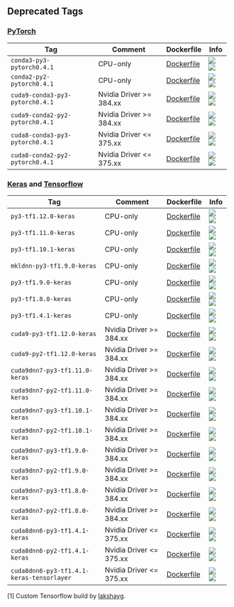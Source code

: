 ## Deprecated Tags


### [PyTorch](https://pytorch.org/)

| Tag   | Comment | Dockerfile | Info  |
| ----- | ------- | ---------- | ----  |
| `conda3-py3-pytorch0.4.1` | CPU-only | [Dockerfile](docker/conda3-py3-pytorch0.4.1/Dockerfile) | [![](https://images.microbadger.com/badges/image/wqael/docker:conda3-py3-pytorch0.4.1.svg) ![](https://images.microbadger.com/badges/commit/wqael/docker:conda3-py3-pytorch0.4.1.svg)](https://microbadger.com/images/wqael/docker:conda3-py3-pytorch0.4.1) |
| `conda2-py2-pytorch0.4.1` | CPU-only | [Dockerfile](docker/conda2-py2-pytorch0.4.1/Dockerfile) | [![](https://images.microbadger.com/badges/image/wqael/docker:conda2-py2-pytorch0.4.1.svg) ![](https://images.microbadger.com/badges/commit/wqael/docker:conda2-py2-pytorch0.4.1.svg)](https://microbadger.com/images/wqael/docker:conda2-py2-pytorch0.4.1) |
| `cuda9-conda3-py3-pytorch0.4.1` | Nvidia Driver >= 384.xx | [Dockerfile](docker/cuda9-conda3-py3-pytorch0.4.1/Dockerfile) | [![](https://images.microbadger.com/badges/image/wqael/notebooks:cuda9-conda3-py3-pytorch0.4.1.svg) ![](https://images.microbadger.com/badges/commit/wqael/notebooks:cuda9-conda3-py3-pytorch0.4.1.svg)](https://microbadger.com/images/wqael/notebooks:cuda9-conda3-py3-pytorch0.4.1) |
| `cuda9-conda2-py2-pytorch0.4.1` | Nvidia Driver >= 384.xx | [Dockerfile](docker/cuda9-conda2-py2-pytorch0.4.1/Dockerfile) | [![](https://images.microbadger.com/badges/image/wqael/notebooks:cuda9-conda2-py2-pytorch0.4.1.svg) ![](https://images.microbadger.com/badges/commit/wqael/notebooks:cuda9-conda2-py2-pytorch0.4.1.svg)](https://microbadger.com/images/wqael/notebooks:cuda9-conda2-py2-pytorch0.4.1) |
| `cuda8-conda3-py3-pytorch0.4.1` | Nvidia Driver <= 375.xx | [Dockerfile](docker/cuda8-conda3-py3-pytorch0.4.1/Dockerfile) | [![](https://images.microbadger.com/badges/image/wqael/notebooks:cuda8-conda3-py3-pytorch0.4.1.svg) ![](https://images.microbadger.com/badges/commit/wqael/notebooks:cuda8-conda3-py3-pytorch0.4.1.svg)](https://microbadger.com/images/wqael/notebooks:cuda8-conda3-py3-pytorch0.4.1) |
| `cuda8-conda2-py2-pytorch0.4.1` | Nvidia Driver <= 375.xx | [Dockerfile](docker/cuda8-conda2-py2-pytorch0.4.1/Dockerfile) | [![](https://images.microbadger.com/badges/image/wqael/notebooks:cuda8-conda2-py2-pytorch0.4.1.svg) ![](https://images.microbadger.com/badges/commit/wqael/notebooks:cuda8-conda2-py2-pytorch0.4.1.svg)](https://microbadger.com/images/wqael/notebooks:cuda8-conda2-py2-pytorch0.4.1) |



### [Keras](https://keras.io/) and [Tensorflow](https://www.tensorflow.org/)

| Tag   | Comment | Dockerfile | Info  |
| ----- | ------- | ---------- | ----  |
| `py3-tf1.12.0-keras` | CPU-only | [Dockerfile](docker/py3-tf1.12.0-keras/Dockerfile) | [![](https://images.microbadger.com/badges/image/wqael/notebooks:py3-tf1.12.0-keras.svg) ![](https://images.microbadger.com/badges/commit/wqael/notebooks:py3-tf1.12.0-keras.svg)](https://microbadger.com/images/wqael/notebooks:py3-tf1.12.0-keras) |
| `py3-tf1.11.0-keras` | CPU-only | [Dockerfile](docker/py3-tf1.11.0-keras/Dockerfile) | [![](https://images.microbadger.com/badges/image/wqael/notebooks:py3-tf1.11.0-keras.svg) ![](https://images.microbadger.com/badges/commit/wqael/notebooks:py3-tf1.11.0-keras.svg)](https://microbadger.com/images/wqael/notebooks:py3-tf1.11.0-keras) |
| `py3-tf1.10.1-keras` | CPU-only | [Dockerfile](docker/py3-tf1.10.1-keras/Dockerfile) | [![](https://images.microbadger.com/badges/image/wqael/notebooks:py3-tf1.10.1-keras.svg) ![](https://images.microbadger.com/badges/commit/wqael/notebooks:py3-tf1.10.1-keras.svg)](https://microbadger.com/images/wqael/notebooks:py3-tf1.10.1-keras) |
| `mkldnn-py3-tf1.9.0-keras` | CPU-only | [Dockerfile](docker/mkldnn-py3-tf1.9.0-keras/Dockerfile) | [![](https://images.microbadger.com/badges/image/wqael/notebooks:mkldnn-py3-tf1.9.0-keras.svg) ![](https://images.microbadger.com/badges/commit/wqael/notebooks:mkldnn-py3-tf1.9.0-keras.svg)](https://microbadger.com/images/wqael/notebooks:mkldnn-py3-tf1.9.0-keras) |
| `py3-tf1.9.0-keras` | CPU-only | [Dockerfile](docker/py3-tf1.9.0-keras/Dockerfile) | [![](https://images.microbadger.com/badges/image/wqael/notebooks:py3-tf1.9.0-keras.svg) ![](https://images.microbadger.com/badges/commit/wqael/notebooks:py3-tf1.9.0-keras.svg)](https://microbadger.com/images/wqael/notebooks:py3-tf1.9.0-keras) |
| `py3-tf1.8.0-keras` | CPU-only | [Dockerfile](docker/py3-tf1.8.0-keras/Dockerfile) | [![](https://images.microbadger.com/badges/image/wqael/notebooks:py3-tf1.8.0-keras.svg) ![](https://images.microbadger.com/badges/commit/wqael/notebooks:py3-tf1.8.0-keras.svg)](https://microbadger.com/images/wqael/notebooks:py3-tf1.8.0-keras) |
| `py3-tf1.4.1-keras` | CPU-only | [Dockerfile](docker/py3-tf1.4.1-keras/Dockerfile) | [![](https://images.microbadger.com/badges/image/wqael/notebooks:py3-tf1.4.1-keras.svg) ![](https://images.microbadger.com/badges/commit/wqael/notebooks:py3-tf1.4.1-keras.svg)](https://microbadger.com/images/wqael/notebooks:py3-tf1.4.1-keras) |
| `cuda9-py3-tf1.12.0-keras` | Nvidia Driver >= 384.xx | [Dockerfile](docker/cuda9-py3-tf1.12.0-keras/Dockerfile) | [![](https://images.microbadger.com/badges/image/wqael/notebooks:cuda9-py3-tf1.12.0-keras.svg) ![](https://images.microbadger.com/badges/commit/wqael/notebooks:cuda9-py3-tf1.12.0-keras.svg)](https://microbadger.com/images/wqael/notebooks:cuda9-py3-tf1.12.0-keras) |
| `cuda9-py2-tf1.12.0-keras` | Nvidia Driver >= 384.xx | [Dockerfile](docker/cuda9-py2-tf1.12.0-keras/Dockerfile) | [![](https://images.microbadger.com/badges/image/wqael/notebooks:cuda9-py2-tf1.12.0-keras.svg) ![](https://images.microbadger.com/badges/commit/wqael/notebooks:cuda9-py2-tf1.12.0-keras.svg)](https://microbadger.com/images/wqael/notebooks:cuda9-py2-tf1.12.0-keras) |
| `cuda9dnn7-py3-tf1.11.0-keras` | Nvidia Driver >= 384.xx | [Dockerfile](docker/cuda9dnn7-py3-tf1.11.0-keras/Dockerfile) | [![](https://images.microbadger.com/badges/image/wqael/notebooks:cuda9dnn7-py3-tf1.11.0-keras.svg) ![](https://images.microbadger.com/badges/commit/wqael/notebooks:cuda9dnn7-py3-tf1.11.0-keras.svg)](https://microbadger.com/images/wqael/notebooks:cuda9dnn7-py3-tf1.11.0-keras) |
| `cuda9dnn7-py2-tf1.11.0-keras` | Nvidia Driver >= 384.xx | [Dockerfile](docker/cuda9dnn7-py2-tf1.11.0-keras/Dockerfile) | [![](https://images.microbadger.com/badges/image/wqael/notebooks:cuda9dnn7-py2-tf1.11.0-keras.svg) ![](https://images.microbadger.com/badges/commit/wqael/notebooks:cuda9dnn7-py2-tf1.11.0-keras.svg)](https://microbadger.com/images/wqael/notebooks:cuda9dnn7-py2-tf1.11.0-keras) |
| `cuda9dnn7-py3-tf1.10.1-keras` | Nvidia Driver >= 384.xx | [Dockerfile](docker/cuda9dnn7-py3-tf1.10.1-keras/Dockerfile) | [![](https://images.microbadger.com/badges/image/wqael/notebooks:cuda9dnn7-py3-tf1.10.1-keras.svg) ![](https://images.microbadger.com/badges/commit/wqael/notebooks:cuda9dnn7-py3-tf1.10.1-keras.svg)](https://microbadger.com/images/wqael/notebooks:cuda9dnn7-py3-tf1.10.1-keras) |
| `cuda9dnn7-py2-tf1.10.1-keras` | Nvidia Driver >= 384.xx | [Dockerfile](docker/cuda9dnn7-py2-tf1.10.1-keras/Dockerfile) | [![](https://images.microbadger.com/badges/image/wqael/notebooks:cuda9dnn7-py2-tf1.10.1-keras.svg) ![](https://images.microbadger.com/badges/commit/wqael/notebooks:cuda9dnn7-py2-tf1.10.1-keras.svg)](https://microbadger.com/images/wqael/notebooks:cuda9dnn7-py2-tf1.10.1-keras) |
| `cuda9dnn7-py3-tf1.9.0-keras` | Nvidia Driver >= 384.xx | [Dockerfile](docker/cuda9dnn7-py3-tf1.9.0-keras/Dockerfile) | [![](https://images.microbadger.com/badges/image/wqael/notebooks:cuda9dnn7-py3-tf1.9.0-keras.svg) ![](https://images.microbadger.com/badges/commit/wqael/notebooks:cuda9dnn7-py3-tf1.9.0-keras.svg)](https://microbadger.com/images/wqael/notebooks:cuda9dnn7-py3-tf1.9.0-keras) |
| `cuda9dnn7-py2-tf1.9.0-keras` | Nvidia Driver >= 384.xx | [Dockerfile](docker/cuda9dnn7-py2-tf1.9.0-keras/Dockerfile) | [![](https://images.microbadger.com/badges/image/wqael/notebooks:cuda9dnn7-py2-tf1.9.0-keras.svg) ![](https://images.microbadger.com/badges/commit/wqael/notebooks:cuda9dnn7-py2-tf1.9.0-keras.svg)](https://microbadger.com/images/wqael/notebooks:cuda9dnn7-py2-tf1.9.0-keras) |
| `cuda9dnn7-py3-tf1.8.0-keras` | Nvidia Driver >= 384.xx | [Dockerfile](docker/cuda9dnn7-py3-tf1.8.0-keras/Dockerfile) | [![](https://images.microbadger.com/badges/image/wqael/notebooks:cuda9dnn7-py3-tf1.8.0-keras.svg) ![](https://images.microbadger.com/badges/commit/wqael/notebooks:cuda9dnn7-py3-tf1.8.0-keras.svg)](https://microbadger.com/images/wqael/notebooks:cuda9dnn7-py3-tf1.8.0-keras) |
| `cuda9dnn7-py2-tf1.8.0-keras` | Nvidia Driver >= 384.xx | [Dockerfile](docker/cuda9dnn7-py2-tf1.8.0-keras/Dockerfile) | [![](https://images.microbadger.com/badges/image/wqael/notebooks:cuda9dnn7-py2-tf1.8.0-keras.svg) ![](https://images.microbadger.com/badges/commit/wqael/notebooks:cuda9dnn7-py2-tf1.8.0-keras.svg)](https://microbadger.com/images/wqael/notebooks:cuda9dnn7-py2-tf1.8.0-keras) |
| `cuda8dnn6-py3-tf1.4.1-keras` | Nvidia Driver <= 375.xx | [Dockerfile](docker/cuda8dnn6-py3-tf1.4.1-keras/Dockerfile) | [![](https://images.microbadger.com/badges/image/wqael/notebooks:cuda8dnn6-py3-tf1.4.1-keras.svg) ![](https://images.microbadger.com/badges/commit/wqael/notebooks:cuda8dnn6-py3-tf1.4.1-keras.svg)](https://microbadger.com/images/wqael/notebooks:cuda8dnn6-py3-tf1.4.1-keras) |
| `cuda8dnn6-py2-tf1.4.1-keras` | Nvidia Driver <= 375.xx | [Dockerfile](docker/cuda8dnn6-py2-tf1.4.1-keras/Dockerfile) | [![](https://images.microbadger.com/badges/image/wqael/notebooks:cuda8dnn6-py2-tf1.4.1-keras.svg) ![](https://images.microbadger.com/badges/commit/wqael/notebooks:cuda8dnn6-py2-tf1.4.1-keras.svg)](https://microbadger.com/images/wqael/notebooks:cuda8dnn6-py2-tf1.4.1-keras) |
| `cuda8dnn6-py3-tf1.4.1-keras-tensorlayer` | Nvidia Driver <= 375.xx | [Dockerfile](docker/cuda8dnn6-py3-tf1.4.1-keras-tensorlayer/Dockerfile) | [![](https://images.microbadger.com/badges/image/wqael/notebooks:cuda8dnn6-py3-tf1.4.1-keras-tensorlayer.svg) ![](https://images.microbadger.com/badges/commit/wqael/notebooks:cuda8dnn6-py3-tf1.4.1-keras-tensorlayer.svg)](https://microbadger.com/images/wqael/notebooks:cuda8dnn6-py3-tf1.4.1-keras-tensorlayer) |

[1] Custom Tensorflow build by [lakshayg](https://github.com/lakshayg/tensorflow-build).
